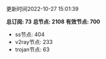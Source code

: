 更新时间2022-10-27 15:01:39

**总订阅: 73**
**总节点: 2108**
**有效节点: 700**
- ss节点: 404
- v2ray节点: 233
- trojan节点: 63
